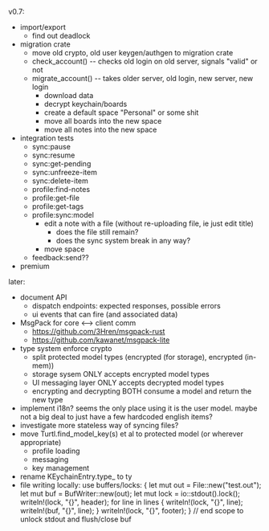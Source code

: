 v0.7:
- import/export
  - find out deadlock
- migration crate
  - move old crypto, old user keygen/authgen to migration crate
  - check_account() -- checks old login on old server, signals "valid" or not
  - migrate_account() -- takes older server, old login, new server, new login
    - download data
	- decrypt keychain/boards
	- create a default space "Personal" or some shit
	- move all boards into the new space
	- move all notes into the new space
- integration tests
  - sync:pause
  - sync:resume
  - sync:get-pending
  - sync:unfreeze-item
  - sync:delete-item
  - profile:find-notes
  - profile:get-file
  - profile:get-tags
  - profile:sync:model
    - edit a note with a file (without re-uploading file, ie just edit title)
      - does the file still remain?
      - does the sync system break in any way?
    - move space
  - feedback:send??
- premium

later:
- document API
  - dispatch endpoints: expected responses, possible errors
  - ui events that can fire (and associated data)
- MsgPack for core <--> client comm
  - https://github.com/3Hren/msgpack-rust
  - https://github.com/kawanet/msgpack-lite
- type system enforce crypto
  - split protected model types (encrypted (for storage), encrypted (in-mem))
  - storage sysem ONLY accepts encrypted model types
  - UI messaging layer ONLY accepts decrypted model types
  - encrypting and decrypting BOTH consume a model and return the new type
- implement i18n? seems the only place using it is the user model. maybe not a
  big deal to just have a few hardcoded english items?
- investigate more stateless way of syncing files?
- move Turtl.find_model_key(s) et al to protected model (or wherever
  appropriate)
  - profile loading
  - messaging
  - key management
- rename KEychainEntry.type\_ to ty
- file writing locally: use buffers/locks:
  {
      let mut out = File::new("test.out");
      let mut buf = BufWriter::new(out);
      let mut lock = io::stdout().lock();
      writeln!(lock, "{}", header);
      for line in lines {
          writeln!(lock, "{}", line);
          writeln!(buf, "{}", line);
      }
      writeln!(lock, "{}", footer);
  }   // end scope to unlock stdout and flush/close buf


